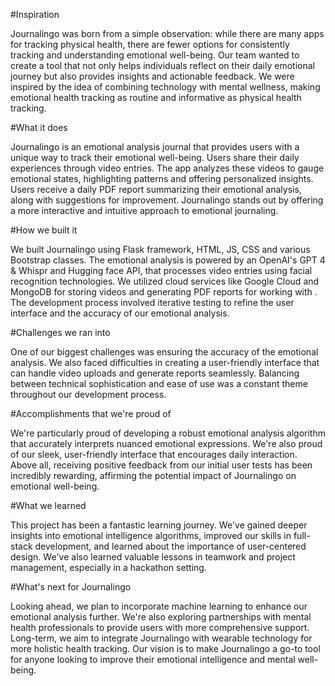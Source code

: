 #Inspiration

Journalingo was born from a simple observation: while there are many apps for tracking physical health, there are fewer options for consistently tracking and understanding emotional well-being. Our team wanted to create a tool that not only helps individuals reflect on their daily emotional journey but also provides insights and actionable feedback. We were inspired by the idea of combining technology with mental wellness, making emotional health tracking as routine and informative as physical health tracking.

#What it does

Journalingo is an emotional analysis journal that provides users with a unique way to track their emotional well-being. Users share their daily experiences through video entries. The app analyzes these videos to gauge emotional states, highlighting patterns and offering personalized insights. Users receive a daily PDF report summarizing their emotional analysis, along with suggestions for improvement. Journalingo stands out by offering a more interactive and intuitive approach to emotional journaling.

#How we built it

We built Journalingo using Flask framework, HTML, JS, CSS and various Bootstrap classes. The emotional analysis is powered by an OpenAI's GPT 4 & Whispr and Hugging face API, that processes video entries using facial recognition technologies. We utilized cloud services like Google Cloud and MongoDB for storing videos and generating PDF reports for working with . The development process involved iterative testing to refine the user interface and the accuracy of our emotional analysis.

#Challenges we ran into

One of our biggest challenges was ensuring the accuracy of the emotional analysis. We also faced difficulties in creating a user-friendly interface that can handle video uploads and generate reports seamlessly. Balancing between technical sophistication and ease of use was a constant theme throughout our development process.

#Accomplishments that we're proud of

We're particularly proud of developing a robust emotional analysis algorithm that accurately interprets nuanced emotional expressions. We're also proud of our sleek, user-friendly interface that encourages daily interaction. Above all, receiving positive feedback from our initial user tests has been incredibly rewarding, affirming the potential impact of Journalingo on emotional well-being.

#What we learned

This project has been a fantastic learning journey. We've gained deeper insights into emotional intelligence algorithms, improved our skills in full-stack development, and learned about the importance of user-centered design. We've also learned valuable lessons in teamwork and project management, especially in a hackathon setting.

#What's next for Journalingo

Looking ahead, we plan to incorporate machine learning to enhance our emotional analysis further. We're also exploring partnerships with mental health professionals to provide users with more comprehensive support. Long-term, we aim to integrate Journalingo with wearable technology for more holistic health tracking. Our vision is to make Journalingo a go-to tool for anyone looking to improve their emotional intelligence and mental well-being.
